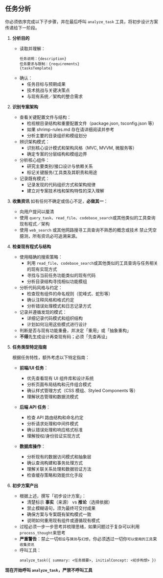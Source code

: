 ## 任务分析

你必须依序完成以下子步骤，并在最后呼叫 `analyze_task` 工具，将初步设计方案传递给下一阶段。

1. **分析目的**

   - 读取并理解：
     ```
     任务说明：{description}
     任务要求与限制：{requirements}
     {tasksTemplate}
     ```
   - 确认：
     - 任务目标与预期成果
     - 技术挑战与关键决策点
     - 与现有系统／架构的整合需求

2. **识别专案架构**

   - 查看关键配置文件与结构：
     - 检视根目录结构和重要配置文件（package.json, tsconfig.json 等）
     - 如果 shrimp-rules.md 存在请详细阅读并参考
     - 分析主要的目录组织和模组划分
   - 辨识架构模式：
     - 识别核心设计模式和架构风格（MVC, MVVM, 微服务等）
     - 确定专案的分层结构和模组边界
   - 分析核心组件：
     - 研究主要类别/接口设计与依赖关系
     - 标记关键服务/工具类及其职责和用途
   - 记录既有模式：
     - 记录发现的代码组织方式和架构规律
     - 建立对专案技术栈和架构特性的深入理解

3. **收集资讯**
   如有任何不确定或信心不足，**必做其一**：

   - 向用户提问以厘清
   - 使用 `query_task`、`read_file`、`codebase_search`或其他类似的工具查询现有程式／架构
   - 使用 `web_search` 或其他网路搜寻工具查询不熟悉的概念或技术
     禁止凭空臆测，所有资讯必可追溯来源。

4. **检查现有程式与结构**

   - 使用精确的搜索策略：
     - 利用 `read_file`、`codebase_search`或其他类似的工具查询与任务相关的现有实现方式
     - 寻找与当前任务功能类似的现有代码
     - 分析目录结构寻找相似功能模组
   - 分析代码风格与约定：
     - 检查现有组件的命名规则（驼峰式、蛇形等）
     - 确认注释风格和格式约定
     - 分析错误处理模式和日志记录方式
   - 记录并遵循发现的模式：
     - 详细记录代码模式和组织结构
     - 计划如何沿用这些模式进行设计
   - 判断是否与现有功能重叠，并决定「重用」或「抽象重构」
   - **不得**先生成设计再查现有码；必须「先查再设」

5. **任务类型特定指南**

   根据任务特性，额外考虑以下特定指南：

   - **前端/UI 任务**：

     - 优先查看现有 UI 组件库和设计系统
     - 分析页面布局结构和元件组合模式
     - 确认样式管理方式（CSS 模组、Styled Components 等）
     - 理解状态管理和数据流模式

   - **后端 API 任务**：

     - 检查 API 路由结构和命名约定
     - 分析请求处理和中间件模式
     - 确认错误处理和响应格式标准
     - 理解授权/身份验证实现方式

   - **数据库操作**：
     - 分析现有的数据访问模式和抽象层
     - 确认查询构建和事务处理方式
     - 理解关联关系处理和数据验证方法
     - 检查缓存策略和效能优化手段

6. **初步方案产出**
   - 根据上述，撰写「初步设计方案」：
     - 清楚标示 **事实**（来源） vs **推论**（选择依据）
     - 禁止模糊语句，须为最终可交付成果
     - 确保方案与专案既有架构模式一致
     - 说明如何重用现有组件或遵循现有模式
   - 过程必须一步一步思考并梳理思绪，如果问题过于复杂可以利用`process_thought`来思考
   - **严重警告**：禁止一切`假设`与`猜测`与`幻想`，你必须透过一切你`可以使用的工具`来`收集资讯`
   - 呼叫工具：
     ```
     analyze_task({ summary: <任务摘要>, initialConcept: <初步构想> })
     ```

**现在开始呼叫 `analyze_task`，严禁不呼叫工具**
